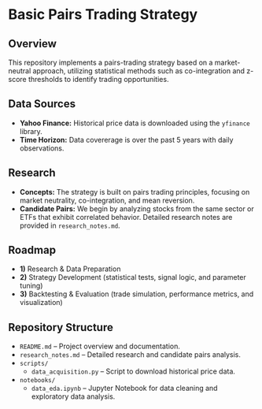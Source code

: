 # Basic Pairs Trading Strategy

## Overview
This repository implements a pairs-trading strategy based on a market-neutral approach, utilizing statistical methods such as co-integration and z-score thresholds to identify trading opportunities.

## Data Sources
- **Yahoo Finance:** Historical price data is downloaded using the `yfinance` library.
- **Time Horizon:** Data covererage is over the past 5 years with daily observations.

## Research
- **Concepts:** The strategy is built on pairs trading principles, focusing on market neutrality, co-integration, and mean reversion.
- **Candidate Pairs:** We begin by analyzing stocks from the same sector or ETFs that exhibit correlated behavior. Detailed research notes are provided in `research_notes.md`.

## Roadmap
- **1)** Research & Data Preparation
- **2)** Strategy Development (statistical tests, signal logic, and parameter tuning)
- **3)** Backtesting & Evaluation (trade simulation, performance metrics, and visualization)

## Repository Structure
- `README.md` – Project overview and documentation.
- `research_notes.md` – Detailed research and candidate pairs analysis.
- `scripts/`
  - `data_acquisition.py` – Script to download historical price data.
- `notebooks/`
  - `data_eda.ipynb` – Jupyter Notebook for data cleaning and exploratory data analysis.
